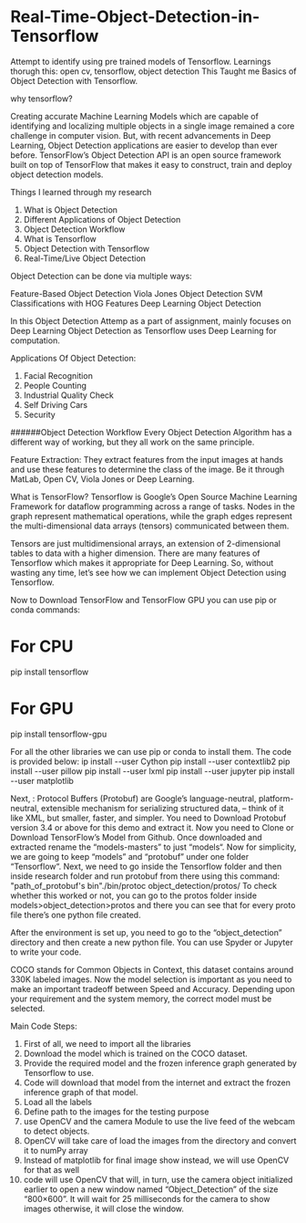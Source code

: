 # Real-Time-Object-Detection-in-Tensorflow
Attempt to identify using pre trained models of Tensorflow. Learnings thorugh this: open cv, tensorflow, object detection
This Taught me Basics of Object Detection with Tensorflow. 

why tensorflow? 

Creating accurate Machine Learning Models which are capable of identifying and localizing multiple objects in a single image remained a core challenge in computer vision. But, with recent advancements in Deep Learning, Object Detection applications are easier to develop than ever before. TensorFlow’s Object Detection API is an open source framework built on top of TensorFlow that makes it easy to construct, train and deploy object detection models.

Things I learned through my research

1. What is Object Detection
2. Different Applications of Object Detection
3. Object Detection Workflow
4. What is Tensorflow
5. Object Detection with Tensorflow 
6. Real-Time/Live Object Detection 

Object Detection can be done via multiple ways:

Feature-Based Object Detection
Viola Jones Object Detection
SVM Classifications with HOG Features
Deep Learning Object Detection

In this Object Detection Attemp as a part of assignment, mainly focuses on Deep Learning Object Detection as Tensorflow uses Deep Learning for computation.

Applications Of Object Detection:
1. Facial Recognition
2. People Counting
3. Industrial Quality Check
4. Self Driving Cars
5. Security

######Object Detection Workflow
Every Object Detection Algorithm has a different way of working, but they all work on the same principle.

Feature Extraction: They extract features from the input images at hands and use these features to determine the class of the image. Be it through MatLab, Open CV, Viola Jones or Deep Learning.

What is TensorFlow?
Tensorflow is Google’s Open Source Machine Learning Framework for dataflow programming across a range of tasks. Nodes in the graph represent mathematical operations, while the graph edges represent the multi-dimensional data arrays (tensors) communicated between them.

Tensors are just multidimensional arrays, an extension of 2-dimensional tables to data with a higher dimension. There are many features of Tensorflow which makes it appropriate for Deep Learning. So, without wasting any time, let’s see how we can implement Object Detection using Tensorflow.

Now to Download TensorFlow and TensorFlow GPU you can use pip or conda commands:
# For CPU
pip install tensorflow
# For GPU
pip install tensorflow-gpu


For all the other libraries we can use pip or conda to install them. The code is provided below:
ip install --user Cython
pip install --user contextlib2
pip install --user pillow
pip install --user lxml
pip install --user jupyter
pip install --user matplotlib

Next, : Protocol Buffers (Protobuf)  are Google’s language-neutral, platform-neutral, extensible mechanism for serializing structured data, – think of it like XML, but smaller, faster, and simpler. You need to Download Protobuf version 3.4 or above for this demo and extract it.
Now you need to Clone or Download TensorFlow’s Model from Github. Once downloaded and extracted rename the “models-masters” to just “models“.
Now for simplicity, we are going to keep “models” and “protobuf” under one folder “Tensorflow“.
Next, we need to go inside the Tensorflow folder and then inside research folder and run protobuf from there using this command:
"path_of_protobuf's bin"./bin/protoc object_detection/protos/
To check whether this worked or not, you can go to the protos folder inside models>object_detection>protos and there you can see that for every proto file there’s one python file created.

After the environment is set up, you need to go to the “object_detection” directory and then create a new python file. You can use Spyder or Jupyter to write your code.

COCO stands for Common Objects in Context, this dataset contains around 330K labeled images. Now the model selection is important as you need to make an important tradeoff between Speed and Accuracy. Depending upon your requirement and the system memory, the correct model must be selected.


Main Code Steps:
1. First of all, we need to import all the libraries
2. Download the model which is trained on the COCO dataset.
3. Provide the required model and the frozen inference graph generated by Tensorflow to use.
4. Code will download that model from the internet and extract the frozen inference graph of that model.
5. Load all the labels
6. Define path to the images for the testing purpose
7. use OpenCV and the camera Module to use the live feed of the webcam to detect objects.
8. OpenCV will take care of  load the images from the directory and convert it to numPy array
9. Instead of matplotlib for final image show instead, we will use OpenCV for that as well
10. code will use OpenCV that will, in turn, use the camera object initialized earlier to open a new window named “Object_Detection” of the size “800×600”. It will wait for 25 milliseconds for the camera to show images otherwise, it will close the window.
